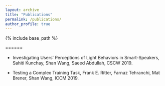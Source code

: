 ```yaml
---
layout: archive
title: "Publications"
permalink: /publications/
author_profile: true
---
```


{% include base_path %}


======
* Investigating Users’ Perceptions of Light Behaviors in Smart-Speakers,
  Sahiti Kunchay, Shan Wang, Saeed Abdullah,
  CSCW 2019.

*	Testing a Complex Training Task,
  Frank E. Ritter, Farnaz Tehranchi, Mat Brener, Shan Wang,
  ICCM 2019.
